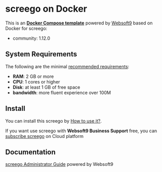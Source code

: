 # screego on Docker  

This is an **[Docker Compose template](https://github.com/Websoft9/docker-library)** powered by [Websoft9](https://www.websoft9.com) based on Docker for screego:


 - community:  1.12.0


## System Requirements

The following are the minimal [recommended requirements](https://screego.net/):

* **RAM**: 2 GB or more
* **CPU**: 1 cores or higher
* **Disk**: at least 1 GB of free space
* **bandwidth**: more fluent experience over 100M  

## Install

You can install this screego by [How to use it?](https://github.com/Websoft9/docker-library#how-to-use-it).   

If you want use screego with **Websoft9 Business Support** free, you can [subscribe screego](https://www.websoft9.com/apps) on Cloud platform

## Documentation

[screego Administrator Guide](https://support.websoft9.com/docs/screego) powered by Websoft9
